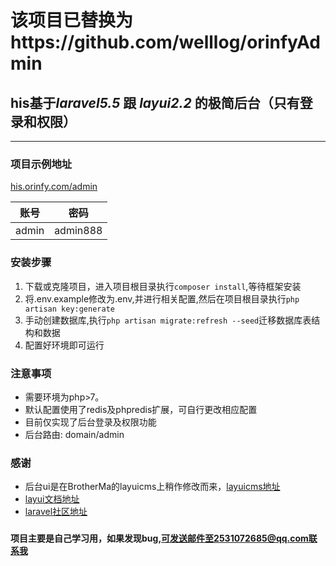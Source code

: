 # 该项目已替换为https://github.com/welllog/orinfyAdmin
## his基于*laravel5.5* 跟 *layui2.2* 的极简后台（只有登录和权限）

***
### 项目示例地址
[his.orinfy.com/admin](http://his.orinfy.com/admin)

|账号|密码|
|:--:|:--:|
|admin|admin888|


### 安装步骤

1. 下载或克隆项目，进入项目根目录执行``composer install``,等待框架安装
2. 将.env.example修改为.env,并进行相关配置,然后在项目根目录执行``php artisan key:generate``
3. 手动创建数据库,执行``php artisan migrate:refresh --seed``迁移数据库表结构和数据
4. 配置好环境即可运行

### 注意事项
* 需要环境为php>7。
* 默认配置使用了redis及phpredis扩展，可自行更改相应配置
* 目前仅实现了后台登录及权限功能
* 后台路由: domain/admin

### 感谢
* 后台ui是在BrotherMa的layuicms上稍作修改而来，[layuicms地址](https://github.com/BrotherMa/layuiCMS)
* [layui文档地址](http://www.layui.com/doc/)
* [laravel社区地址](https://laravel-china.org/)

### 
**项目主要是自己学习用，如果发现bug,可发送邮件至2531072685@qq.com联系我**




